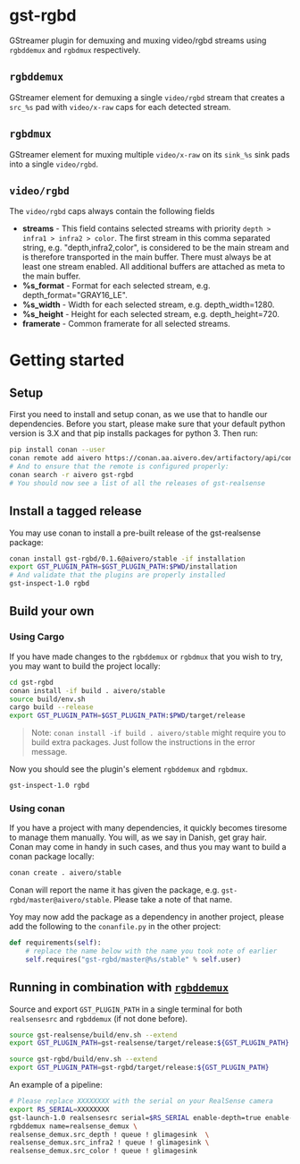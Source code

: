 # gst-rgbd 

GStreamer plugin for demuxing and muxing video/rgbd streams using `rgbddemux` and `rgbdmux` respectively.

## `rgbddemux`

GStreamer element for demuxing a single `video/rgbd` stream that creates a `src_%s` pad with `video/x-raw` caps for each detected stream.

## `rgbdmux`

GStreamer element for muxing multiple `video/x-raw` on its `sink_%s` sink pads into a single `video/rgbd`.

## `video/rgbd`
 
The `video/rgbd` caps always contain the following fields

- **streams** - This field contains selected streams with priority `depth > infra1 > infra2 > color`. The first stream 
in this comma separated string, e.g. "depth,infra2,color", is considered to be the main stream and is therefore 
transported in the main buffer. There must always be at least one stream enabled. All additional buffers are attached as
meta to the main buffer.
- **%s_format** - Format for each selected stream, e.g. depth_format="GRAY16_LE".
- **%s_width** - Width for each selected stream, e.g. depth_width=1280.
- **%s_height** - Height for each selected stream, e.g. depth_height=720.
- **framerate** - Common framerate for all selected streams.

# Getting started

## Setup

First you need to install and setup conan, as we use that to handle our dependencies. Before you start, please make sure
that your default python version is 3.X and that pip installs packages for python 3. Then run:

```bash
pip install conan --user
conan remote add aivero https://conan.aa.aivero.dev/artifactory/api/conan/aivero-public
# And to ensure that the remote is configured properly:
conan search -r aivero gst-rgbd
# You should now see a list of all the releases of gst-realsense 
```

## Install a tagged release

You may use conan to install a pre-built release of the gst-realsense package:

```bash
conan install gst-rgbd/0.1.6@aivero/stable -if installation
export GST_PLUGIN_PATH=$GST_PLUGIN_PATH:$PWD/installation
# And validate that the plugins are properly installed
gst-inspect-1.0 rgbd
```

## Build your own

### Using Cargo

If you have made changes to the `rgbddemux` or `rgbdmux` that you wish to try, you may want to build the project locally: 
```bash
cd gst-rgbd
conan install -if build . aivero/stable
source build/env.sh
cargo build --release
export GST_PLUGIN_PATH=$GST_PLUGIN_PATH:$PWD/target/release
```

> Note: `conan install -if build . aivero/stable` might require you to build extra packages. Just follow the instructions in the error message.

Now you should see the plugin's element `rgbddemux` and `rgbdmux`.
```bash
gst-inspect-1.0 rgbd
``` 

### Using conan

If you have a project with many dependencies, it quickly becomes tiresome to manage them manually. You will, as we say
in Danish, get gray hair. Conan may come in handy in such cases, and thus you may want to build a conan package locally:

```bash
conan create . aivero/stable
```

Conan will report the name it has given the package, e.g. `gst-rgbd/master@aivero/stable`. Please take a note of that name.

Yoy may now add the package as a dependency in another project, please add the following to the `conanfile.py` in the 
other project:

```python
def requirements(self):
    # replace the name below with the name you took note of earlier
    self.requires("gst-rgbd/master@%s/stable" % self.user)
```

## Running in combination with [`rgbddemux`](https://gitlab.com/aivero/public/gstreamer/gst-rgbd)

Source and export `GST_PLUGIN_PATH` in a single terminal for both `realsensesrc` and `rgbddemux` (if not done before).

```bash
source gst-realsense/build/env.sh --extend
export GST_PLUGIN_PATH=gst-realsense/target/release:${GST_PLUGIN_PATH}

source gst-rgbd/build/env.sh --extend
export GST_PLUGIN_PATH=gst-rgbd/target/release:${GST_PLUGIN_PATH}
```

An example of a pipeline:

```bash 
# Please replace XXXXXXXX with the serial on your RealSense camera
export RS_SERIAL=XXXXXXXX
gst-launch-1.0 realsensesrc serial=$RS_SERIAL enable-depth=true enable-infra2=true enable-color=true ! \
rgbddemux name=realsense_demux \
realsense_demux.src_depth ! queue ! glimagesink  \ 
realsense_demux.src_infra2 ! queue ! glimagesink \ 
realsense_demux.src_color ! queue ! glimagesink
```